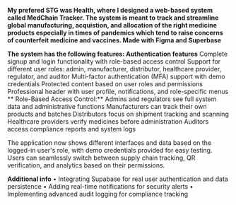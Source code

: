 **My prefered STG was Health, where I designed a web-based system called MedChain Tracker.
The system is meant to track and streamline global manufacturing, acquistion, and allocation of the right medicine products especially in times of pandemics which tend to raise concerns of counterfeit medicine and vaccines.
Made with Figma and Superbase**

**The system has the following features:
Authentication features**
Complete signup and login functionality with role-based access control
Support for different user roles: admin, manufacturer, distributor, healthcare provider, regulator, and auditor
Multi-factor authentication (MFA) support with demo credentials
Protected content based on user roles and permissions
Professional header with user profile, notifications, and role-specific menus
**
Role-Based Access Control:**
Admins and regulators see full system data and administrative functions
Manufacturers can track their own products and batches
Distributors focus on shipment tracking and scanning
Healthcare providers verify medicines before administration
Auditors access compliance reports and system logs

The application now shows different interfaces and data based on the logged-in user's role, with demo credentials provided for easy testing. Users can seamlessly switch between supply chain tracking, QR verification, and analytics based on their permissions.

**Additional info**
• Integrating Supabase for real user authentication and data persistence
• Adding real-time notifications for security alerts
• Implementing advanced audit logging for compliance tracking
